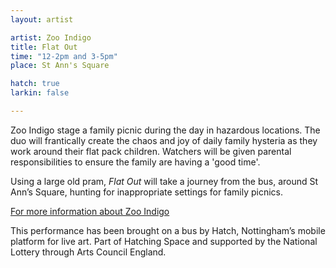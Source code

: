 ```yaml
---
layout: artist

artist: Zoo Indigo
title: Flat Out
time: "12-2pm and 3-5pm"
place: St Ann's Square

hatch: true
larkin: false

---
```


Zoo Indigo stage a family picnic during the day in hazardous locations. The duo will frantically create the chaos and joy of daily family hysteria as they work around their flat pack children. Watchers will be given parental responsibilities to ensure the family are having a 'good time'.    

Using a large old pram, *Flat Out* will take a journey from the bus, around St Ann’s Square, hunting for inappropriate settings for family picnics.     

[For more information about Zoo Indigo](http://www.zooindigo.co.uk)

This performance has been brought on a bus by Hatch, Nottingham’s mobile platform for live art. Part of Hatching Space and supported by the National Lottery through Arts Council England.